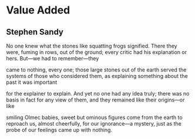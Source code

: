 # Value Added
## Stephen Sandy
No one knew what the stones like squatting frogs
signified. There they were, fuming in rows, out
of the ground; every critic had his explanation
or hers. But—we had to remember—they

came to nothing, every one; those large stones
out of the earth served the systems
of those who considered them, as explaining
something about the past it was important

for the explainer to explain. And yet
no one had any idea truly; there was no
basis in fact for any view of them, and
they remained like their origins—or like

smiling Olmec babies, sweet but ominous figures
come from the earth to reproach us, almost
cheerfully, for our ignorance—a mystery, just
as the probe of our feelings came up with nothing.